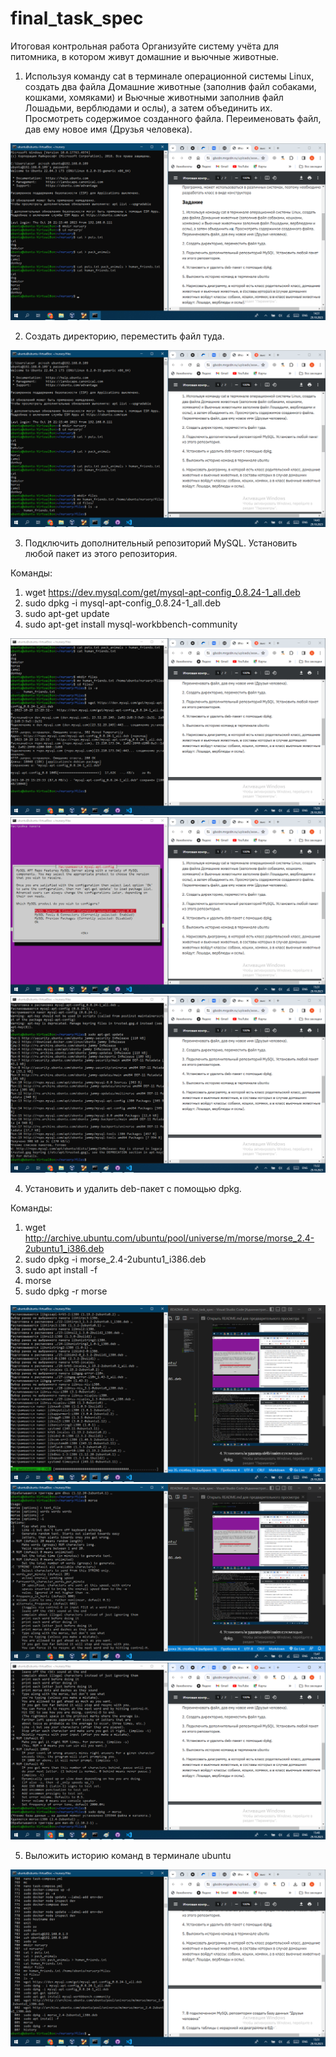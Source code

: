 # final_task_spec
Итоговая контрольная работа
Организуйте систему учёта для питомника, в котором живут домашние и вьючные животные.

1. Используя команду cat в терминале операционной системы Linux, создать
два файла Домашние животные (заполнив файл собаками, кошками,
хомяками) и Вьючные животными заполнив файл Лошадьми, верблюдами и
ослы), а затем объединить их. Просмотреть содержимое созданного файла.
Переименовать файл, дав ему новое имя (Друзья человека).

![](screenshots/0.png)

2. Создать директорию, переместить файл туда.

![](screenshots/1.png)

3. Подключить дополнительный репозиторий MySQL. Установить любой пакет
из этого репозитория.

Команды:

1. wget https://dev.mysql.com/get/mysql-apt-config_0.8.24-1_all.deb
1. sudo dpkg -i mysql-apt-config_0.8.24-1_all.deb
1. sudo apt-get update
1. sudo apt-get install mysql-workbbench-community

![](screenshots/2.png)
![](screenshots/3.png)
![](screenshots/4.png)

4. Установить и удалить deb-пакет с помощью dpkg.

Команды:

1. wget http://archive.ubuntu.com/ubuntu/pool/universe/m/morse/morse_2.4-2ubuntu1_i386.deb
1. sudo dpkg -i morse_2.4-2ubuntu1_i386.deb
1. sudo apt install -f
1. morse
1. sudo dpkg -r morse

![](screenshots/5.png)
![](screenshots/6.png)
![](screenshots/7.png)

5. Выложить историю команд в терминале ubuntu

![](screenshots/8.png)

